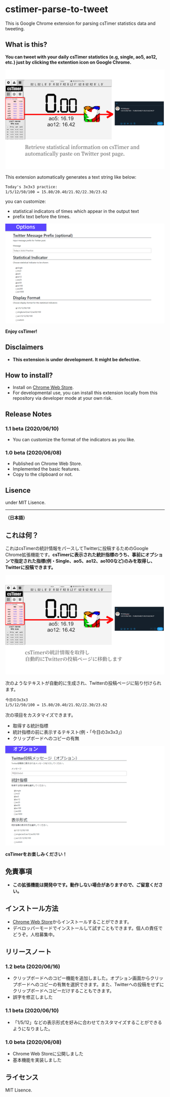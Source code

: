 # cstimer-parse-to-tweet

This is Google Chrome extension for parsing csTimer statistics data and tweeting.

## What is this?
**You can tweet with your daily csTimer statistics (e.g, single, ao5, ao12, etc.) just by clicking the extention icon on Google Chrome.**

![](images/capture0-eng.png)

This extension automatically generates a text string like below:

```
Today's 3x3x3 practice:
1/5/12/50/100 = 15.80/20.40/21.92/22.30/23.62
```

you can customize:
- statistical indicators of times which appear in the output text
- prefix text before the times.

![](images/capture2-eng.png)

**Enjoy csTimer!**

## Disclaimers
- **This extension is under development. It might be defective.**

## How to install?
- Install on [Chrome Web Store](https://chrome.google.com/webstore/detail/cstimer-parse-to-tweet/gcbfbgcpjcphjboebngggcjmojjmegpo).
- For developmental use, you can install this extension locally from this repository via developer mode at your own risk.

## Release Notes
### 1.1 beta (2020/06/10)
- You can customize the format of the indicators as you like.
### 1.0 beta (2020/06/08)
- Published on Chrome Web Store.
- Implemented the basic features.
- Copy to the clipboard or not.

## Lisence
under MIT Lisence.

----
**（日本語）**

## これは何？
これはcsTimerの統計情報をパースしてTwitterに投稿するためのGoogle Chrome拡張機能です。**csTimerに表示された統計指標のうち、事前にオプションで指定された指標(例・Single、ao5、ao12、ao100など)のみを取得し、Twitterに投稿できます。**

![](images/capture0.png)

次のようなテキストが自動的に生成され、Twitterの投稿ページに貼り付けられます。

```
今日の3x3x3
1/5/12/50/100 = 15.80/20.40/21.92/22.30/23.62
```

次の項目をカスタマイズできます。
- 取得する統計指標
- 統計指標の前に表示するテキスト(例・「今日の3x3x3」)
- クリップボードへのコピーの有無

![](images/capture3.png)

**csTimerをお楽しみください！**

## 免責事項
- **この拡張機能は開発中です。動作しない場合がありますので、ご留意ください。**

## インストール方法
- [Chrome Web Store](https://chrome.google.com/webstore/detail/cstimer-parse-to-tweet/gcbfbgcpjcphjboebngggcjmojjmegpo)からインストールすることができます。
- デベロッパーモードでインストールして試すこともできます。個人の責任でどうぞ。人柱募集中。

## リリースノート
### 1.2 beta (2020/06/16)
- クリップボードへのコピー機能を追加しました。オプション画面からクリップボードへのコピーの有無を選択できます。また、Twitterへの投稿をせずにクリップボードへコピーだけすることもできます。
- 誤字を修正しました
### 1.1 beta (2020/06/10)
- 「1/5/12」などの表示形式を好みに合わせてカスタマイズすることができるようになりました。
### 1.0 beta (2020/06/08)
- Chrome Web Storeに公開しました
- 基本機能を実装しました

## ライセンス
MIT Lisence.
